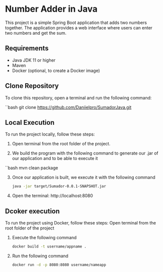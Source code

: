  
# Number Adder in Java

This project is a simple Spring Boot application that adds two numbers together. The application provides a web interface where users can enter two numbers and get the sum.

## Requirements

- Java JDK 11 or higher
- Maven
- Docker (optional, to create a Docker image)

## Clone Repository

To clone this repository, open a terminal and run the following command:

``bash
git clone https://github.com/Daniielpro/SumadorJava.git

 
## Local Execution

To run the project locally, follow these steps:

1. Open terminal from the root folder of the project. 

2. We build the program with the following command to generate our .jar of our application and to be able to execute it 

  ``bash
  mvn clean package 

3. Once our application is built, we execute it with the following command

   ```bash
   java -jar target/Sumador-0.0.1-SNAPSHOT.jar 

4. Open the terminal: http://localhost:8080

## Dcoker execution

To run the project using Docker, follow these steps:
Open terminal from the root folder of the project

1. Execute the following command

   ````bash
   docker build -t username/appname .

2. Run the following command

   ````bash
   docker run -d -p 8080:8080 username/nameapp



